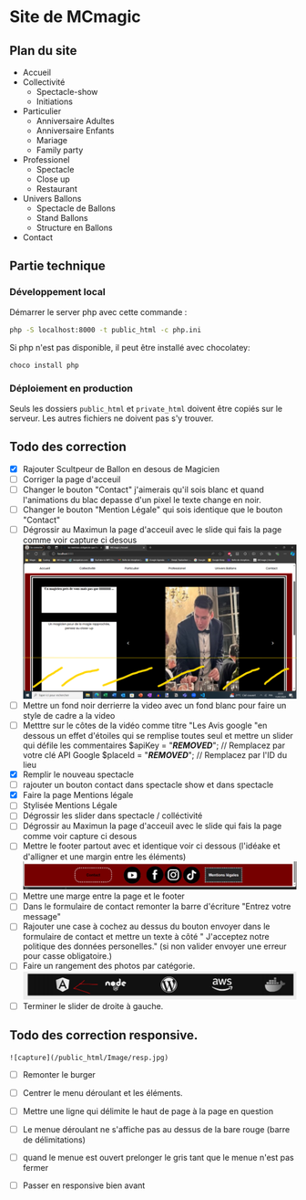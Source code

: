 # Site de MCmagic

## Plan du site

- Accueil
- Collectivité
    - Spectacle-show
    - Initiations
- Particulier
    - Anniversaire Adultes
    - Anniversaire Enfants
    - Mariage
    - Family party
- Professionel
    - Spectacle
    - Close up
    - Restaurant
- Univers Ballons
    - Spectacle de Ballons
    - Stand Ballons
    - Structure en Ballons
- Contact

## Partie technique
### Développement local
Démarrer le server php avec cette commande :
```sh
php -S localhost:8000 -t public_html -c php.ini
```

Si php n'est pas disponible, il peut être installé avec chocolatey:
```sh
choco install php
```

### Déploiement en production
Seuls les dossiers `public_html` et `private_html` doivent être copiés sur le serveur.
Les autres fichiers ne doivent pas s'y trouver. 

## Todo des correction

- [x] Rajouter Scultpeur de Ballon en desous de Magicien
- [ ] Corriger la page d'acceuil
- [ ] Changer le bouton "Contact" j'aimerais qu'il sois blanc et quand l'animations du blac depasse d'un pixel le texte change en noir.
- [ ] Changer le bouton "Mention Légale"  qui sois identique que le bouton "Contact"
- [ ] Dégrossir au Maximun la page d'acceuil avec le slide qui fais la page comme voir capture ci desous
 ![capture](/public_html/Image/test.jpg)
 - [ ] Mettre un fond noir derrierre la video avec un fond blanc pour faire un style de cadre a la video
 - [ ] Metttre sur le côtes de la vidéo comme titre "Les Avis google "en dessous un effet d'étoiles qui se remplise toutes seul et mettre un slider qui défile les commentaires 
     $apiKey = "***REMOVED***"; // Remplacez par votre clé API Google
     $placeId = "***REMOVED***"; // Remplacez par l'ID du lieu
 - [x] Remplir le nouveau spectacle
 - [ ] rajouter un bouton contact dans spectacle show et dans spectacle
 - [x] Faire la page Mentions légale 
 - [ ] Stylisée Mentions Légale
 - [ ] Dégrossir les slider dans spectacle / colléctivité
 - [ ] Dégrossir au Maximun la page d'acceuil avec le slide qui fais la page comme voir capture ci desous
 - [ ] Mettre le footer partout avec et identique voir ci dessous (l'idéake et d'alligner et une margin entre les éléments)
 ![capture](/public_html/Image/footer.jpg)
 - [ ] Mettre une marge entre la page et le footer
 - [ ] Dans le formulaire de contact remonter la barre d'écriture "Entrez votre message"
 - [ ] Rajouter une case à cochez au dessus du bouton envoyer dans le formulaire de contact et mettre un texte à côté " J'acceptez notre politique des données personelles." (si non valider envoyer une erreur pour casse obligatoire.)
  - [ ] Faire un rangement des photos par catégorie.
  ![capture](/public_html/Image/capture.jpg)
  - [ ] Terminer le slider de droite à gauche.

  ## Todo des correction responsive.

    ![capture](/public_html/Image/resp.jpg)
   - [ ] Remonter le burger
   - [ ] Centrer le menu déroulant et les éléments.
   - [ ] Mettre une ligne qui délimite le haut de page à la page en question
   - [ ] Le menue déroulant ne s'affiche pas au dessus de la bare rouge (barre de délimitations)
   - [ ] quand le menue est ouvert prelonger le gris tant que le menue n'est pas fermer
   - [ ] Passer en responsive bien avant 
   




